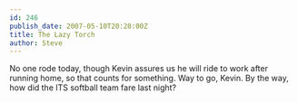 ```yaml
---
id: 246
publish_date: 2007-05-10T20:28:00Z
title: The Lazy Torch
author: Steve
---
```

No one rode today, though Kevin assures us he will ride to work after running home, so that counts for something. Way to go, Kevin. By the way, how did the ITS softball team fare last night?